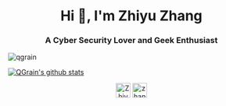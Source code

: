 <h1 align="center">Hi 👋, I'm Zhiyu Zhang</h1>
<h3 align="center">A Cyber Security Lover and Geek Enthusiast</h3>
<p align="left"> <img src="https://komarev.com/ghpvc/?username=qgrain" alt="qgrain" /> </p>

[![QGrain's github stats](https://github-readme-stats.vercel.app/api?username=qgrain&show_icons=true&count_private=true&theme=radical)](https://github.com/anuraghazra/github-readme-stats)
<!--[![Top Langs](https://github-readme-stats.vercel.app/api/top-langs/?username=qgrain&hide=css,html,SWIG,Makefile&layout=compact&theme=radical)](https://github.com/anuraghazra/github-readme-stats)-->

<p align="center">
<a href="https://twitter.com/ZhiyuZhang6" target="blank"><img align="center" src="https://cdn.jsdelivr.net/npm/simple-icons@3.0.1/icons/twitter.svg" alt="ZhiyuZhang6" height="30" width="30" /></a>
<a href="https://linkedin.com/in/zhang-zhiyu-339129190" target="blank"><img align="center" src="https://cdn.jsdelivr.net/npm/simple-icons@3.0.1/icons/linkedin.svg" alt="zhang-zhiyu-339129190" height="30" width="30" /></a>
</p>

<!--
**QGrain/QGrain** is a ✨ _special_ ✨ repository because its `README.md` (this file) appears on your GitHub profile.

Here are some ideas to get you started:

- 🔭 I’m currently working on ...
- 🌱 I’m currently learning ...
- 👯 I’m looking to collaborate on ...
- 🤔 I’m looking for help with ...
- 💬 Ask me about ...
- 📫 How to reach me: ...
- 😄 Pronouns: ...
- ⚡ Fun fact: ...
-->
